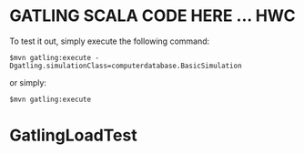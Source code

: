 GATLING SCALA CODE HERE ... HWC
=========================


To test it out, simply execute the following command:

    $mvn gatling:execute -Dgatling.simulationClass=computerdatabase.BasicSimulation

or simply:

    $mvn gatling:execute
# GatlingLoadTest
